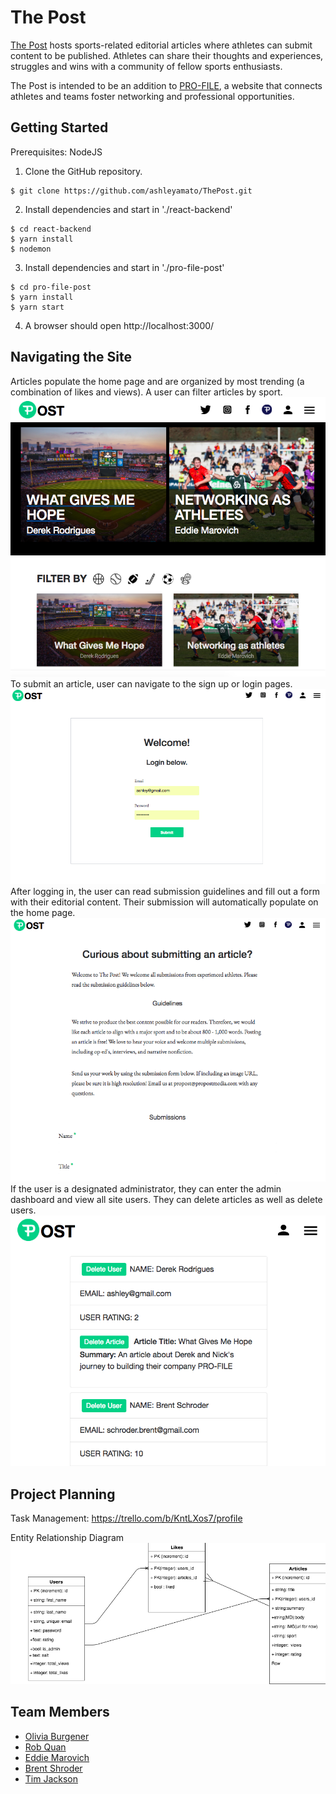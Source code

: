 # The Post

[The Post](https://theprofilepost.herokuapp.com/) hosts sports-related editorial articles where athletes can submit content to be published. Athletes can share their thoughts and experiences, struggles and wins with a community of fellow sports enthusiasts.

The Post is intended to be an addition to [PRO-FILE](http://pro-file.us/#/), a website that connects athletes and teams foster networking and professional opportunities.

## Getting Started

Prerequisites: NodeJS

1. Clone the GitHub repository.
```
$ git clone https://github.com/ashleyamato/ThePost.git
```
2. Install dependencies and start in './react-backend'
```
$ cd react-backend
$ yarn install
$ nodemon
```
3. Install dependencies and start in './pro-file-post'
```
$ cd pro-file-post
$ yarn install
$ yarn start
```
4. A browser should open http://localhost:3000/

## Navigating the Site

Articles populate the home page and are organized by most trending (a combination of likes and views). A user can filter articles by sport.
![alt text](images/home.png)
To submit an article, user can navigate to the sign up or login pages.
![alt text](images/login.png)
After logging in, the user can read submission guidelines and fill out a form with their editorial content. Their submission will automatically populate on the home page.
![alt text](images/submit.png)
If the user is a designated administrator, they can enter the admin dashboard and view all site users. They can delete articles as well as delete users.
![alt text](images/admin.png)

## Project Planning

Task Management:
https://trello.com/b/KntLXos7/profile

Entity Relationship Diagram
![alt text](images/erd.png)

## Team Members
* [Olivia Burgener](https://github.com/oaburgener)
* [Rob Quan](https://github.com/TheRobQ)
* [Eddie Marovich](https://github.com/eddiemarovich)
* [Brent Shroder](https://github.com/Brumpo)
* [Tim Jackson](https://github.com/Mirtau)
